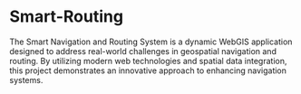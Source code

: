# Smart-Routing
The Smart Navigation and Routing System is a dynamic WebGIS application designed to address real-world challenges in geospatial navigation and routing. By utilizing modern web technologies and spatial data integration, this project demonstrates an innovative approach to enhancing navigation systems. 
